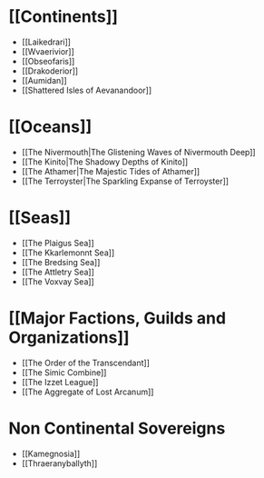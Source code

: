# [[Continents]]
-  [[Laikedrari]]
- [[Wvaerivior]]
- [[Obseofaris]]
- [[Drakoderior]]
- [[Aumidan]]
- [[Shattered Isles of Aevanandoor]]
# [[Oceans]]
- [[The Nivermouth|The Glistening Waves of Nivermouth Deep]]
- [[The Kinito|The Shadowy Depths of Kinito]]
- [[The Athamer|The Majestic Tides of Athamer]]
- [[The Terroyster|The Sparkling Expanse of Terroyster]]
# [[Seas]]
- [[The Plaigus Sea]]
- [[The Kkarlemonnt Sea]]
- [[The Bredsing Sea]]
- [[The Attletry Sea]]
- [[The Voxvay Sea]]
# [[Major Factions, Guilds and Organizations]]
- [[The Order of the Transcendant]]
- [[The Simic Combine]]
- [[The Izzet League]]
- [[The Aggregate of Lost Arcanum]]

# Non Continental Sovereigns
- [[Kamegnosia]]
- [[Thraeranyballyth]]